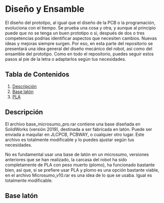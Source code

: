 # Diseño y Ensamble

El diseño del prototipo, al igual que el diseño de la PCB o la programación, evoluciona con el tiempo. Se prueba una cosa y otra, y aunque al principio puede que no se tenga un buen prototipo o si, después de dos o tres competencias podrías identificar aspectos que necesiten cambios. Nuevas ideas y mejoras siempre surgen. Por eso, en esta parte del repositorio se presentará una idea general del diseño mecánico del robot, así como del ensamble del prototipo. Como en todo el repositorio, puedes seguir estos pasos al pie de la letra o adaptarlos según tus necesidades.

## Tabla de Contenidos
1. [Descripción](#descripción)
2. [Base latón](#base-latón)
3. [PLA](#PLA)

## Descripción

El archivo base_microsumo_pro.rar contiene una base diseñada en SolidWorks (versión 2019), destinada a ser fabricada en latón. Puede ser enviada a maquilar en JLCPCB, PCBWAY, o cualquier otro lugar. Este archivo es totalmente modificable y lo puedes ajustar según tus necesidades.

No es fundamental usar una base de latón en un microsumo, versiones anteriores que se han realizado, la carcasa del robot ha sido completamente de PLA con peso muerto (plomo), ha funcionado bastante bien, así que, si se prefiere usar PLA y plomo es una opción bastante viable, en el archivo Microsumo_v10.rar es una idea de lo que se usaba. Igual es totalmente modificable.

## Base latón
